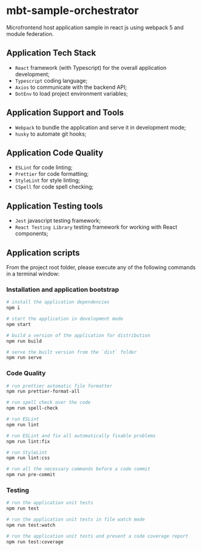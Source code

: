 # mbt-sample-orchestrator

Microfrontend host application sample in react js using webpack 5 and module federation.

## Application Tech Stack

-   `React` framework (with Typescript) for the overall application development;
-   `Typescript` coding language;
-   `Axios` to communicate with the backend API;
-   `DotEnv` to load project environment variables;

## Application Support and Tools

-   `Webpack` to bundle the application and serve it in development mode;
-   `husky` to automate git hooks;

## Application Code Quality

-   `ESLint` for code linting;
-   `Prettier` for code formatting;
-   `StyleLint` for style linting;
-   `CSpell` for code spell checking;

## Application Testing tools

-   `Jest` javascript testing framework;
-   `React Testing Library` testing framework for working with React components;

## Application scripts

From the project root folder, please execute any of the following commands in a terminal window:

### Installation and application bootstrap

```bash
# install the application dependencies
npm i

# start the application in development mode
npm start

# build a version of the application for distribution
npm run build

# serve the built version from the `dist` folder
npm run serve
```

### Code Quality

```bash
# run prettier automatic file formatter
npm run prettier-format-all

# run spell check over the code
npm run spell-check

# run ESLint
npm run lint

# run ESLint and fix all automatically fixable problems
npm run lint:fix

# run StyleLint
npm run lint:css

# run all the necessary commands before a code commit
npm run pre-commit
```

### Testing

```bash
# run the application unit tests
npm run test

# run the application unit tests in file watch mode
npm run test:watch

# run the application unit tests and present a code coverage report
npm run test:coverage
```
